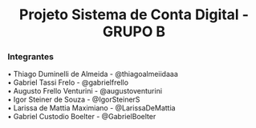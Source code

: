 <h1 align="center">Projeto Sistema de Conta Digital - GRUPO B</h1>

### Integrantes
• Thiago Duminelli de Almeida - @thiagoalmeiidaaa <br>
• Gabriel Tassi Frelo - @gabrielfrello <br>
• Augusto Frello Venturini - @augustoventurini <br>
• Igor Steiner de Souza - @IgorSteinerS <br>
• Larissa de Mattia Maximiano - @LarissaDeMattia <br>
• Gabriel Custodio Boelter - @GabrielBoelter 

